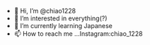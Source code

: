 - 👋 Hi, I’m @chiao1228
- 👀 I’m interested in everything(?)
- 🌱 I’m currently learning Japanese
- 📫 How to reach me ...Instagram:chiao_1228

<!---
chiao1228/chiao1228 is a ✨ special ✨ repository because its `README.md` (this file) appears on your GitHub profile.
You can click the Preview link to take a look at your changes.
--->
